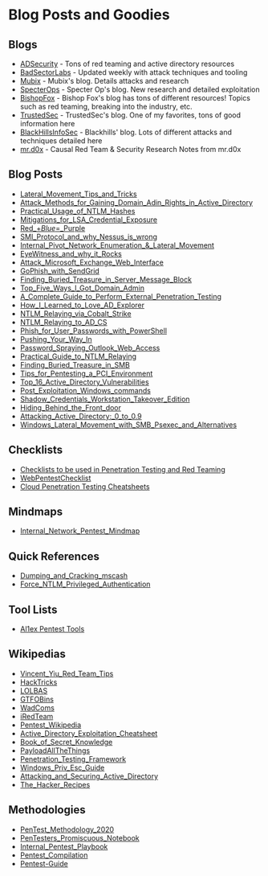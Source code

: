 # Blog Posts and Goodies

## Blogs

* [ADSecurity](https://adsecurity.org) - Tons of red teaming and active directory resources
* [BadSectorLabs](https://blog.badsectorlabs.com) - Updated weekly with attack techniques and tooling
* [Mubix](https://malicious.link/post/) - Mubix's blog. Details attacks and research
* [SpecterOps](https://posts.specterops.io) - Specter Op's blog. New research and detailed exploitation
* [BishopFox](https://labs.bishopfox.com/home) - Bishop Fox's blog has tons of different resources! Topics such as red teaming, breaking into the industry, etc.
* [TrustedSec](https://www.trustedsec.com/blog/) - TrustedSec's blog. One of my favorites, tons of good information here
* [BlackHillsInfoSec](https://www.blackhillsinfosec.com/blog/) - Blackhills' blog. Lots of different attacks and techniques detailed here
* [mr.d0x](https://mrd0x.com) - Causal Red Team & Security Research Notes from mr.d0x

## Blog Posts

* [Lateral\_Movement\_Tips\_and\_Tricks](https://riccardoancarani.github.io/2019-10-04-lateral-movement-megaprimer/)
* [Attack\_Methods\_for\_Gaining\_Domain\_Adin\_Rights\_in\_Active\_Directory](https://adsecurity.org/?p=2362)
* [Practical\_Usage\_of\_NTLM\_Hashes](https://blog.ropnop.com/practical-usage-of-ntlm-hashes/)
* [Mitigations\_for\_LSA\_Credential\_Exposure](https://thedefensedude.com/2016/07/19/mitigations-for-lsa-credential-exposure-part-1-plain-text-passwords/amp/)
* [Red\_+_Blue_=\_Purple](https://www.blackhillsinfosec.com/red-blue-purple/)
* [SMI\_Protocol\_and\_why\_Nessus\_is\_wrong](https://laconicwolf.com/2018/04/04/smi-protocol-nessus-wrong/)
* [Internal\_Pivot\_Network\_Enumeration\_&\_Lateral\_Movement](https://www.blackhillsinfosec.com/internal-pivot-network-enumeration-lateral-movement/)
* [EyeWitness\_and\_why\_it\_Rocks](https://www.blackhillsinfosec.com/eyewitness-and-why-it-rocks/)
* [Attack\_Microsoft\_Exchange\_Web\_Interface](https://swarm.ptsecurity.com/attacking-ms-exchange-web-interfaces/)
* [GoPhish\_with\_SendGrid](https://medium.com/@orhan\_yildirim/gophish-open-source-phishing-framework-fe4662e60721)
* [Finding\_Buried\_Treasure\_in\_Server\_Message\_Block](https://www.blackhillsinfosec.com/finding-buried-treasure-in-server-message-block-smb/)
* [Top\_Five\_Ways\_I\_Got\_Domain\_Admin](https://adam-toscher.medium.com/top-five-ways-i-got-domain-admin-on-your-internal-network-before-lunch-2018-edition-82259ab73aaa)
* [A\_Complete\_Guide\_to\_Perform\_External\_Penetration\_Testing](https://gbhackers.com/external-penetration-testing)
* [How\_I\_Learned\_to\_Love\_AD\_Explorer](https://www.blackhillsinfosec.com/domain-goodness-learned-love-ad-explorer/)
* [NTLM\_Relaying\_via\_Cobalt\_Strike](https://rastamouse.me/ntlm-relaying-via-cobalt-strike/)
* [NTLM\_Relaying\_to\_AD\_CS](https://dirkjanm.io/ntlm-relaying-to-ad-certificate-services/)
* [Phish\_for\_User\_Passwords\_with\_PowerShell](https://www.blackhillsinfosec.com/how-to-phish-for-user-passwords-with-powershell/)
* [Pushing\_Your\_Way\_In](https://www.blackhillsinfosec.com/pushing-your-way-in/)
* [Password\_Spraying\_Outlook\_Web\_Access](https://www.blackhillsinfosec.com/password-spraying-outlook-web-access-how-to-gain-access-to-domain-credentials-without-being-on-a-targets-network-part-2/)
* [Practical\_Guide\_to\_NTLM\_Relaying](https://byt3bl33d3r.github.io/practical-guide-to-ntlm-relaying-in-2017-aka-getting-a-foothold-in-under-5-minutes.html)
* [Finding\_Buried\_Treasure\_in\_SMB](https://www.blackhillsinfosec.com/finding-buried-treasure-in-server-message-block-smb/)
* [Tips\_for\_Pentesting\_a\_PCI\_Environment](https://secureideas.com/blog/2018/08/tips-for-penetration-testing-a-pci-environment.html)
* [Top\_16\_Active\_Directory\_Vulnerabilities](https://www.infosecmatter.com/top-16-active-directory-vulnerabilities/#12-weak-domain-password-policy)
* [Post\_Exploitation\_Windows\_commands](https://int0x33.medium.com/day-26-the-complete-list-of-windows-post-exploitation-commands-no-powershell-999b5433b61e)
* [Shadow\_Credentials\_Workstation\_Takeover\_Edition](https://www.fortalicesolutions.com/posts/shadow-credentials-workstation-takeover-edition)
* [Hiding\_Behind\_the\_Front\_door](https://www.fortalicesolutions.com/posts/hiding-behind-the-front-door-with-azure-domain-fronting)
* [Attacking\_Active\_Directory:\_0\_to\_0.9](https://zer1t0.gitlab.io/posts/attacking\_ad/)
* [Windows\_Lateral\_Movement\_with\_SMB\_Psexec\_and\_Alternatives](https://nv2lt.github.io/windows/smb-psexec-smbexec-winexe-how-to/)

## Checklists

* [Checklists to be used in Penetration Testing and Red Teaming](https://github.com/netbiosX/Checklists)
* [WebPentestChecklist](https://github.com/D3n0Duz/WebPentestChecklist)
* [Cloud Penetration Testing Cheatsheets](https://github.com/dafthack/CloudPentestCheatsheets)

## Mindmaps

* [Internal\_Network\_Pentest\_Mindmap](https://github.com/sdcampbell/Internal-Network-Pentest-MindMap)

## Quick References

* [Dumping\_and\_Cracking\_mscash](https://www.ired.team/offensive-security/credential-access-and-credential-dumping/dumping-and-cracking-mscash-cached-domain-credentials)
* [Force\_NTLM\_Privileged\_Authentication](https://book.hacktricks.xyz/windows/active-directory-methodology/printers-spooler-service-abuse)

## Tool Lists

* [Al1ex Pentest Tools](https://github.com/Al1ex/Pentest-tools)

## Wikipedias

* [Vincent\_Yiu\_Red\_Team\_Tips](https://www.vincentyiu.com/red-team-tips/)
* [HackTricks](https://book.hacktricks.xyz)
* [LOLBAS](https://lolbas-project.github.io)
* [GTFOBins](https://gtfobins.github.io)
* [WadComs](https://wadcoms.github.io)
* [iRedTeam](https://www.ired.team)
* [Pentest\_Wikipedia](https://github.com/nixawk/pentest-wiki)
* [Active\_Directory\_Exploitation\_Cheatsheet](https://github.com/Integration-IT/Active-Directory-Exploitation-Cheat-Sheet)
* [Book\_of\_Secret\_Knowledge](https://github.com/trimstray/the-book-of-secret-knowledge)
* [PayloadAllTheThings](https://github.com/swisskyrepo/PayloadsAllTheThings)
* [Penetration\_Testing\_Framework](http://www.vulnerabilityassessment.co.uk/Penetration%20Test.html)
* [Windows\_Priv\_Esc\_Guide](https://www.absolomb.com/2018-01-26-Windows-Privilege-Escalation-Guide/)
* [Attacking\_and\_Securing\_Active\_Directory](https://rmusser.net/docs/Active\_Directory.html#adcred)
* [The\_Hacker\_Recipes](https://www.thehacker.recipes)

## Methodologies

* [PenTest\_Methodology\_2020](https://github.com/botesjuan/PenTestMethodology2020)
* [PenTesters\_Promiscuous\_Notebook](https://ppn.snovvcrash.rocks)
* [Internal\_Pentest\_Playbook](https://github.com/sdcampbell/Internal-Pentest-Playbook)
* [Pentest\_Compilation](https://github.com/adon90/pentest\_compilation)
* [Pentest-Guide](https://github.com/Voorivex/pentest-guide)
